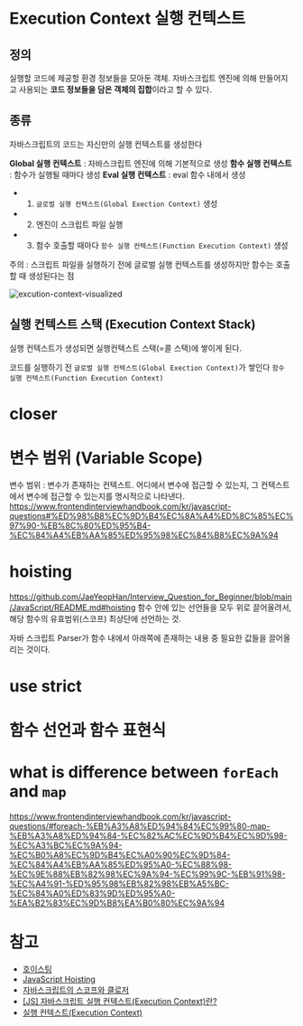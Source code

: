 # Execution Context 실행 컨텍스트

## 정의

실행할 코드에 제공할 환경 정보들을 모아둔 객체.
자바스크립트 엔진에 의해 만들어지고 사용되는 **코드 정보들을 담은 객체의 집합**이라고 할 수 있다.

## 종류

자바스크립트의 코드는 자신만의 실행 컨텍스트를 생성한다

**Global 실행 컨텍스트** : 자바스크립트 엔진에 의해 기본적으로 생성
**함수 실행 컨텍스트** : 함수가 실행될 때마다 생성
**Eval 실행 컨텍스트** : eval 함수 내에서 생성

- 1. `글로벌 실행 컨텍스트(Global Exection Context)` 생성
- 2. 엔진이 스크립트 파일 실행
- 3. 함수 호출할 때마다 `함수 실행 컨텍스트(Function Execution Context)` 생성

주의 : 스크립트 파일을 실행하기 전에 글로벌 실행 컨텍스트를 생성하지만 함수는 호출할 때 생성된다는 점

![excution-context-visualized](/assets/javascript/excution-context-visualized.gif)


## 실행 컨텍스트 스택 (Execution Context Stack)

실행 컨텍스트가 생성되면 실행컨텍스트 스택(=콜 스택)에 쌓이게 된다.

코드를 실행하기 전 `글로벌 실행 컨텍스트(Global Exection Context)`가 쌓인다
`함수 실행 컨텍스트(Function Execution Context)`

# closer

# 변수 범위 (Variable Scope)

변수 범위 : 변수가 존재하는 컨텍스트.
어디에서 변수에 접근할 수 있는지, 그 컨텍스트에서 변수에 접근할 수 있는지를 명시적으로 나타낸다.
https://www.frontendinterviewhandbook.com/kr/javascript-questions#%ED%98%B8%EC%9D%B4%EC%8A%A4%ED%8C%85%EC%97%90-%EB%8C%80%ED%95%B4-%EC%84%A4%EB%AA%85%ED%95%98%EC%84%B8%EC%9A%94

# hoisting

https://github.com/JaeYeopHan/Interview_Question_for_Beginner/blob/main/JavaScript/README.md#hoisting
함수 안에 있는 선언들을 모두 위로 끌어올려서, 해당 함수의 유효범위(스코프) 최상단에 선언하는 것.

자바 스크립트 Parser가 함수 내에서 아래쪽에 존재하는 내용 중 필요한 값들을 끌어올리는 것이다.

# use strict

# 함수 선언과 함수 표현식

# what is difference between `forEach` and `map`

https://www.frontendinterviewhandbook.com/kr/javascript-questions/#foreach-%EB%A3%A8%ED%94%84%EC%99%80-map-%EB%A3%A8%ED%94%84-%EC%82%AC%EC%9D%B4%EC%9D%98-%EC%A3%BC%EC%9A%94-%EC%B0%A8%EC%9D%B4%EC%A0%90%EC%9D%84-%EC%84%A4%EB%AA%85%ED%95%A0-%EC%88%98-%EC%9E%88%EB%82%98%EC%9A%94-%EC%99%9C-%EB%91%98-%EC%A4%91-%ED%95%98%EB%82%98%EB%A5%BC-%EC%84%A0%ED%83%9D%ED%95%A0-%EA%B2%83%EC%9D%B8%EA%B0%80%EC%9A%94

# 참고

- [호이스팅](https://developer.mozilla.org/ko/docs/Glossary/Hoisting)
- [JavaScript Hoisting](https://www.w3schools.com/js/js_hoisting.asp)
- [자바스크립트의 스코프와 클로저](https://meetup.nhncloud.com/posts/86)
- [[JS] 자바스크립트 실행 컨텍스트(Execution Context)란?](https://heycoding.tistory.com/86)
- [실행 컨텍스트(Execution Context)](https://blog.burt.pe.kr/posts/skyfe79-blog.contents-1729427336-post-57/)
